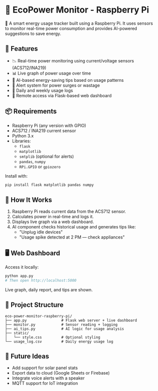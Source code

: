 # 🔋 EcoPower Monitor - Raspberry Pi

🌱 A smart energy usage tracker built using a Raspberry Pi. It uses sensors to monitor real-time power consumption and provides AI-powered suggestions to save energy.


## 🚀 Features

- 📉 Real-time power monitoring using current/voltage sensors (ACS712/INA219)
- 📊 Live graph of power usage over time
- 🧠 AI-based energy-saving tips based on usage patterns
- 🔔 Alert system for power surges or wastage
- 📝 Daily and weekly usage logs
- 📡 Remote access via Flask-based web dashboard


## 📦 Requirements

- Raspberry Pi (any version with GPIO)
- ACS712 / INA219 current sensor
- Python 3.x
- Libraries:
  - `flask`
  - `matplotlib`
  - `smtplib` (optional for alerts)
  - `pandas`, `numpy`
  - `RPi.GPIO` or `gpiozero`

Install with:

```bash
pip install flask matplotlib pandas numpy
```


## 🧠 How It Works

1. Raspberry Pi reads current data from the ACS712 sensor.
2. Calculates power in real-time and logs it.
3. Displays live graph via a web dashboard.
4. AI component checks historical usage and generates tips like:
   - "Unplug idle devices"
   - "Usage spike detected at 2 PM — check appliances"


## 🖥️ Web Dashboard

Access it locally:

```bash
python app.py
# Then open http://localhost:5000
```

Live graph, daily report, and tips are shown.


## 📂 Project Structure

```
eco-power-monitor-raspberry-pi/
├── app.py                # Flask web server + live dashboard
├── monitor.py            # Sensor reading + logging
├── ai_tips.py            # AI logic for usage analysis
├── static/
│   └── style.css         # Optional styling
└── usage_log.csv         # Daily energy usage log
```


## 🤖 Future Ideas

- Add support for solar panel stats
- Export data to cloud (Google Sheets or Firebase)
- Integrate voice alerts with a speaker
- MQTT support for IoT integration

